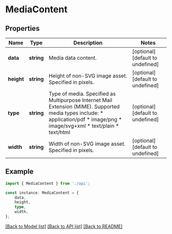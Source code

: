 # MediaContent


## Properties

Name | Type | Description | Notes
------------ | ------------- | ------------- | -------------
**data** | **string** | Media data content. | [optional] [default to undefined]
**height** | **string** | Height of non-SVG image asset. Specified in pixels. | [optional] [default to undefined]
**type** | **string** | Type of media. Specified as Multipurpose Internet Mail Extension (MIME).  Supported media types include:  * application/pdf * image/png * image/svg+xml * text/plain * text/html  | [optional] [default to undefined]
**width** | **string** | Width of non-SVG image asset. Specified in pixels. | [optional] [default to undefined]

## Example

```typescript
import { MediaContent } from './api';

const instance: MediaContent = {
    data,
    height,
    type,
    width,
};
```

[[Back to Model list]](../README.md#documentation-for-models) [[Back to API list]](../README.md#documentation-for-api-endpoints) [[Back to README]](../README.md)
